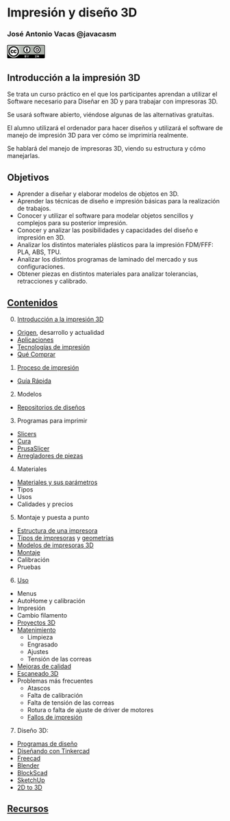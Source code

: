 # Impresión y diseño 3D 

### José Antonio Vacas @javacasm

![CCbySA](images/CCbySQ_88x31.png)

## Introducción a la impresión 3D

Se trata un curso práctico en el que los participantes aprendan a utilizar el Software necesario para Diseñar en 3D y para trabajar con impresoras 3D.

Se usará software abierto, viéndose algunas de las alternativas gratuitas.

El alumno utilizará el ordenador para hacer diseños y utilizará el software de manejo de impresión 3D para ver cómo se imprimiría realmente.

Se hablará del manejo de impresoras 3D, viendo su estructura y cómo manejarlas.

## Objetivos

* Aprender a diseñar y elaborar modelos de objetos en 3D.
* Aprender las técnicas de diseño e impresión básicas para la realización de trabajos.
* Conocer y utilizar el software para modelar objetos sencillos y complejos para su posterior impresión.
* Conocer y analizar las posibilidades y capacidades del diseño e impresión en 3D.
* Analizar los distintos materiales plásticos para la impresión FDM/FFF: PLA, ABS, TPU.
* Analizar los distintos programas de laminado del mercado y sus configuraciones.
* Obtener piezas en distintos materiales para analizar tolerancias, retracciones y calibrado.

## [Contenidos](./0.0.0.Indice.md)

0. [Introducción a la impresión 3D](./0.0.Introduccion3D.md)
* [Origen](./0.1.Historia.md), desarrollo y actualidad
* [Aplicaciones](./0.2.Aplicaciones.md)
* [Tecnologías de impresión](./0.3Tecnologias3D.md)
* [Qué Comprar](./0.4.ComprarImpresora3D.md)

1. [Proceso de impresión](./1.0.ProcesoImpresion3D.md)
* [Guía Rápida](./0.5.GuiaRapida.md)

2. Modelos
* [Repositorios de diseños](./2.0.Repositorios.md)
    
3. Programas para imprimir
* [Slicers](./3.0.Slicers.md)
* [Cura](./3.1.Cura.md)
* [PrusaSlicer](./3.2.Prusaslicer.md)
* [Arregladores de piezas](./3.4.ReparacionPiezas.md)

  
4. Materiales
* [Materiales y sus parámetros](./4.0.Filamentos.md)
* Tipos
* Usos
* Calidades y precios

5. Montaje y puesta a punto
* [Estructura de una impresora](./5.0.EstructuraImpresora3D.md)
* [Tipos de impresoras](5.1.0.Impresoras3D.md) y [geometrías](./5.1.1.Geometrías.md)
* [Modelos de impresoras 3D](./5.1.2.Modelos.md)
* [Montaje](./5.2.Montaje.md)
* Calibración
* Pruebas

6. [Uso](./6.0.Uso.md)
* Menus
* AutoHome y calibración
* Impresión
* Cambio filamento
* [Proyectos 3D](./6.3.Proyectos3D.md)
* [Matenimiento](./6.4.Mantenimiento.md)
    * Limpieza
    * Engrasado
    * Ajustes
    * Tensión de las correas
* [Mejoras de calidad](./6.5.MejoraCalidad.md)
* [Escaneado 3D](./6.7.Escaneado3D.md)
* Problemas más frecuentes
    * Atascos
    * Falta de calibración
    * Falta de tensión de las correas
    * Rotura o falta de ajuste de driver de motores
    * [Fallos de impresión](./6.8.FallosImpresion.md)

7. Diseño 3D: 
* [Programas de diseño](./7.0.HerramientasDiseño3D.md)
* [Diseñando con Tinkercad](./7.2.Tinkercad.md)
* [Freecad](./7.3.Freecad.md)
* [Blender](./7.4.Blender.md)
* [BlockScad](./7.5.BlockScad.md)
* [SketchUp](./7.6.SketchUp.md)
* [2D to 3D](7.9.2d-To-3D.md)
    

## [Recursos](./Recursos.md)



  